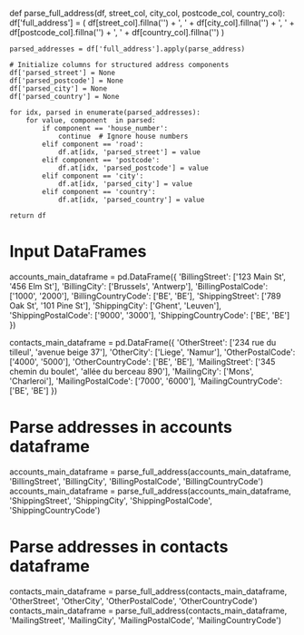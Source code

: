 def parse_full_address(df, street_col, city_col, postcode_col, country_col):
    df['full_address'] = (
        df[street_col].fillna('') + ', ' +
        df[city_col].fillna('') + ', ' +
        df[postcode_col].fillna('') + ', ' +
        df[country_col].fillna('')
    )
    
    parsed_addresses = df['full_address'].apply(parse_address)
    
    # Initialize columns for structured address components
    df['parsed_street'] = None
    df['parsed_postcode'] = None
    df['parsed_city'] = None
    df['parsed_country'] = None

    for idx, parsed in enumerate(parsed_addresses):
        for value, component  in parsed:
            if component == 'house_number':
                continue  # Ignore house numbers
            elif component == 'road':
                df.at[idx, 'parsed_street'] = value
            elif component == 'postcode':
                df.at[idx, 'parsed_postcode'] = value
            elif component == 'city':
                df.at[idx, 'parsed_city'] = value
            elif component == 'country':
                df.at[idx, 'parsed_country'] = value

    return df


# Input DataFrames
accounts_main_dataframe = pd.DataFrame({
    'BillingStreet': ['123 Main St', '456 Elm St'],
    'BillingCity': ['Brussels', 'Antwerp'],
    'BillingPostalCode': ['1000', '2000'],
    'BillingCountryCode': ['BE', 'BE'],
    'ShippingStreet': ['789 Oak St', '101 Pine St'],
    'ShippingCity': ['Ghent', 'Leuven'],
    'ShippingPostalCode': ['9000', '3000'],
    'ShippingCountryCode': ['BE', 'BE']
})

contacts_main_dataframe = pd.DataFrame({
    'OtherStreet': ['234 rue du tilleul', 'avenue beige 37'],
    'OtherCity': ['Liege', 'Namur'],
    'OtherPostalCode': ['4000', '5000'],
    'OtherCountryCode': ['BE', 'BE'],
    'MailingStreet': ['345 chemin du boulet', 'allée du berceau 890'],
    'MailingCity': ['Mons', 'Charleroi'],
    'MailingPostalCode': ['7000', '6000'],
    'MailingCountryCode': ['BE', 'BE']
})

# Parse addresses in accounts dataframe
accounts_main_dataframe = parse_full_address(accounts_main_dataframe, 'BillingStreet', 'BillingCity', 'BillingPostalCode', 'BillingCountryCode')
accounts_main_dataframe = parse_full_address(accounts_main_dataframe, 'ShippingStreet', 'ShippingCity', 'ShippingPostalCode', 'ShippingCountryCode')

# Parse addresses in contacts dataframe
contacts_main_dataframe = parse_full_address(contacts_main_dataframe, 'OtherStreet', 'OtherCity', 'OtherPostalCode', 'OtherCountryCode')
contacts_main_dataframe = parse_full_address(contacts_main_dataframe, 'MailingStreet', 'MailingCity', 'MailingPostalCode', 'MailingCountryCode')
